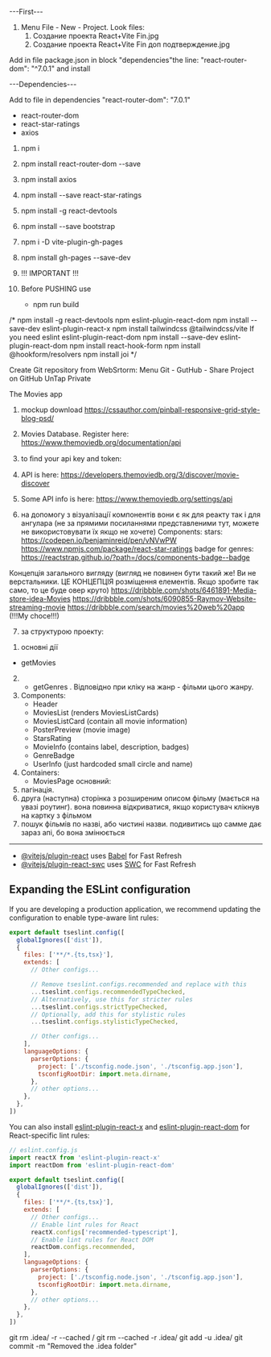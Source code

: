 
---First---
1. Menu File - New - Project.
	Look files:
	1. Создание проекта React+Vite Fin.jpg
	2. Создание проекта React+Vite Fin доп подтверждение.jpg

Add in file package.json in block "dependencies"the line:
	"react-router-dom": "^7.0.1" and install
 
 ---Dependencies---

Add to file in dependencies "react-router-dom": "7.0.1"
-  react-router-dom
-  react-star-ratings
-  axios

1. npm i
2. npm install react-router-dom --save
3. npm install axios
4. npm install --save react-star-ratings
5. npm install -g react-devtools
6. npm install --save bootstrap
7. npm i -D vite-plugin-gh-pages
8. npm install gh-pages --save-dev

7. !!! IMPORTANT !!!
7. Before PUSHING use 
   - npm run build

/*
	npm install -g react-devtools
	npm eslint-plugin-react-dom
	npm install --save-dev eslint-plugin-react-x
	npm install tailwindcss @tailwindcss/vite
	  If you need eslint
	eslint-plugin-react-dom
	npm install --save-dev eslint-plugin-react-dom
	npm install react-hook-form
	npm install @hookform/resolvers
	npm install joi
*/

Create Git repository from WebSrtorm:
Menu Git - GutHub - Share Project on GitHub
UnTap Private

The Movies app
1. mockup download https://cssauthor.com/pinball-responsive-grid-style-blog-psd/

2. Movies Database. Register here:
https://www.themoviedb.org/documentation/api 

3. to ﬁnd your api key and token:

4. API is here:
https://developers.themoviedb.org/3/discover/movie-discover

5. Some API info is here: 
https://www.themoviedb.org/settings/api

6. на допомогу з візуалізації компонентів вони є як для реакту так і для ангулара (не за прямими посиланнями представленими тут, можете не використовувати їх якщо не хочете)
Components:
stars:
https://codepen.io/benjaminreid/pen/vNVwPW
https://www.npmjs.com/package/react-star-ratings
badge for genres:
https://reactstrap.github.io/?path=/docs/components-badge--badge

Концепція загального вигляду (вигляд не повинен бути такий же! Ви не верстальники. ЦЕ КОНЦЕПЦІЯ розміщення елементів. Якщо зробите так само, то це буде овер круто)
https://dribbble.com/shots/6461891-Media-store-idea-Movies
https://dribbble.com/shots/6090855-Raymov-Website-streaming-movie
https://dribbble.com/search/movies%20web%20app (!!!My choce!!!)

7. за структурою проекту:
1) основні дії
- getMovies 
2) - getGenres . Відповідно при кліку на жанр - фільми цього жанру.
3) Components:
   - Header
   - MoviesList (renders MoviesListCards)
   - MoviesListCard (contain all movie information)
   - PosterPreview (movie image)
   - StarsRating 
   - MovieInfo (contains label, description, badges)
   - GenreBadge
   - UserInfo (just hardcoded small circle and name)
4) Containers:
   - MoviesPage основний:
5) пагінація.
6) друга (наступна) сторінка з розширеним описом фільму (мається на увазі роутинг). вона повинна відкриватися, якщо користувач клікнув на картку з фільмом
7) пошук фільмів по назві, або чистині назви. подивитись що самме дає зараз апі, бо вона змінюється
------------------------

- [@vitejs/plugin-react](https://github.com/vitejs/vite-plugin-react/blob/main/packages/plugin-react) uses [Babel](https://babeljs.io/) for Fast Refresh
- [@vitejs/plugin-react-swc](https://github.com/vitejs/vite-plugin-react/blob/main/packages/plugin-react-swc) uses [SWC](https://swc.rs/) for Fast Refresh

## Expanding the ESLint configuration

If you are developing a production application, we recommend updating the configuration to enable type-aware lint rules:

```js
export default tseslint.config([
  globalIgnores(['dist']),
  {
    files: ['**/*.{ts,tsx}'],
    extends: [
      // Other configs...

      // Remove tseslint.configs.recommended and replace with this
      ...tseslint.configs.recommendedTypeChecked,
      // Alternatively, use this for stricter rules
      ...tseslint.configs.strictTypeChecked,
      // Optionally, add this for stylistic rules
      ...tseslint.configs.stylisticTypeChecked,

      // Other configs...
    ],
    languageOptions: {
      parserOptions: {
        project: ['./tsconfig.node.json', './tsconfig.app.json'],
        tsconfigRootDir: import.meta.dirname,
      },
      // other options...
    },
  },
])
```

You can also install [eslint-plugin-react-x](https://github.com/Rel1cx/eslint-react/tree/main/packages/plugins/eslint-plugin-react-x) and [eslint-plugin-react-dom](https://github.com/Rel1cx/eslint-react/tree/main/packages/plugins/eslint-plugin-react-dom) for React-specific lint rules:

```js
// eslint.config.js
import reactX from 'eslint-plugin-react-x'
import reactDom from 'eslint-plugin-react-dom'

export default tseslint.config([
  globalIgnores(['dist']),
  {
    files: ['**/*.{ts,tsx}'],
    extends: [
      // Other configs...
      // Enable lint rules for React
      reactX.configs['recommended-typescript'],
      // Enable lint rules for React DOM
      reactDom.configs.recommended,
    ],
    languageOptions: {
      parserOptions: {
        project: ['./tsconfig.node.json', './tsconfig.app.json'],
        tsconfigRootDir: import.meta.dirname,
      },
      // other options...
    },
  },
])
```

git rm .idea/ -r --cached / git rm --cached -r .idea/
git add -u .idea/
git commit -m "Removed the .idea folder"
